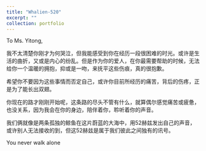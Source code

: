 ```yaml
---
title: "Whalien-520"
excerpt: ""
collection: portfolio
---
```


To Ms. Yitong,

我不太清楚你刚才为何哭泣，但我能感受到你在经历一段很困难的时光。或许是生活的曲折，又或是内心的纷乱。但是作为你的爱人，在你最需要帮助的时候，无法给你一个温暖的拥抱，抑或是一吻，来抚平这些伤痕，真的很抱歉。

希望你不要因为这些事情而否定自己，或许你目前所经历的痛苦，背后的伤疼，正是为了能长出双翅。

你现在的路才刚刚开始呢，这条路的尽头不管有什么，就算偶尔感觉痛苦或疲惫，也没关系，因为我会在你的身边，陪伴着你，聆听着你的声音。

我们俩就像是两条孤独的鲸鱼在这片蔚蓝的大海中，用52赫兹发出自己的声音，或许别人无法接收的到，但这52赫兹是属于我们彼此之间独有的讯号。

You never walk alone





























